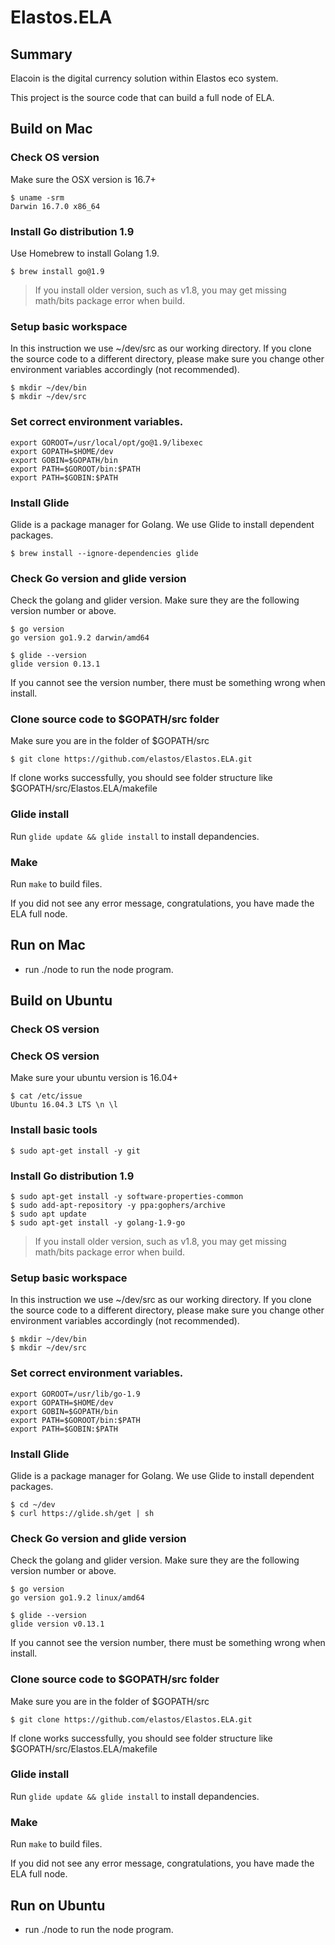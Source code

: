 # Elastos.ELA

## Summary

Elacoin is the digital currency solution within Elastos eco system.

This project is the source code that can build a full node of ELA.

## Build on Mac

### Check OS version

Make sure the OSX version is 16.7+

```shell
$ uname -srm
Darwin 16.7.0 x86_64
```

### Install Go distribution 1.9

Use Homebrew to install Golang 1.9.
```shell
$ brew install go@1.9
```
> If you install older version, such as v1.8, you may get missing math/bits package error when build.

### Setup basic workspace
In this instruction we use ~/dev/src as our working directory. If you clone the source code to a different directory, please make sure you change other environment variables accordingly (not recommended). 

```shell
$ mkdir ~/dev/bin
$ mkdir ~/dev/src
```

### Set correct environment variables.

```shell
export GOROOT=/usr/local/opt/go@1.9/libexec
export GOPATH=$HOME/dev
export GOBIN=$GOPATH/bin
export PATH=$GOROOT/bin:$PATH
export PATH=$GOBIN:$PATH
```

### Install Glide

Glide is a package manager for Golang. We use Glide to install dependent packages.

```shell
$ brew install --ignore-dependencies glide
```

### Check Go version and glide version
Check the golang and glider version. Make sure they are the following version number or above.
```shell
$ go version
go version go1.9.2 darwin/amd64
 
$ glide --version
glide version 0.13.1
```
If you cannot see the version number, there must be something wrong when install.

### Clone source code to $GOPATH/src folder
Make sure you are in the folder of $GOPATH/src
```shell
$ git clone https://github.com/elastos/Elastos.ELA.git
```

If clone works successfully, you should see folder structure like $GOPATH/src/Elastos.ELA/makefile
### Glide install

Run `glide update && glide install` to install depandencies.

### Make

Run `make` to build files.

If you did not see any error message, congratulations, you have made the ELA full node. 
## Run on Mac

- run ./node to run the node program.

## Build on Ubuntu

### Check OS version

### Check OS version
Make sure your ubuntu version is 16.04+
```shell
$ cat /etc/issue
Ubuntu 16.04.3 LTS \n \l
```

### Install basic tools

```shell
$ sudo apt-get install -y git
```


### Install Go distribution 1.9


```shell
$ sudo apt-get install -y software-properties-common
$ sudo add-apt-repository -y ppa:gophers/archive
$ sudo apt update
$ sudo apt-get install -y golang-1.9-go
```
> If you install older version, such as v1.8, you may get missing math/bits package error when build.

### Setup basic workspace
In this instruction we use ~/dev/src as our working directory. If you clone the source code to a different directory, please make sure you change other environment variables accordingly (not recommended). 

```shell
$ mkdir ~/dev/bin
$ mkdir ~/dev/src
```

### Set correct environment variables.

```shell
export GOROOT=/usr/lib/go-1.9
export GOPATH=$HOME/dev
export GOBIN=$GOPATH/bin
export PATH=$GOROOT/bin:$PATH
export PATH=$GOBIN:$PATH
```

### Install Glide

Glide is a package manager for Golang. We use Glide to install dependent packages.

```shell
$ cd ~/dev
$ curl https://glide.sh/get | sh
```


### Check Go version and glide version
Check the golang and glider version. Make sure they are the following version number or above.
```shell
$ go version
go version go1.9.2 linux/amd64
 
$ glide --version
glide version v0.13.1
```

If you cannot see the version number, there must be something wrong when install.

### Clone source code to $GOPATH/src folder
Make sure you are in the folder of $GOPATH/src
```shell
$ git clone https://github.com/elastos/Elastos.ELA.git
```

If clone works successfully, you should see folder structure like $GOPATH/src/Elastos.ELA/makefile
### Glide install

Run `glide update && glide install` to install depandencies.

### Make

Run `make` to build files.

If you did not see any error message, congratulations, you have made the ELA full node. 
## Run on Ubuntu

- run ./node to run the node program.
